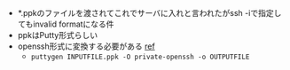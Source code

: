 
- *.ppkのファイルを渡されてこれでサーバに入れと言われたがssh -iで指定してもinvalid formatになる件
- ppkはPutty形式らしい
- openssh形式に変換する必要がある [ref](https://superuser.com/questions/232362/how-to-convert-ppk-key-to-openssh-key-under-linux)
    - `puttygen INPUTFILE.ppk -O private-openssh -o OUTPUTFILE`